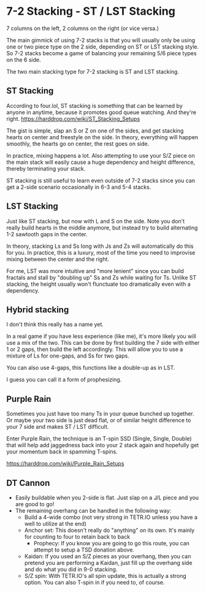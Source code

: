 # 7-2 Stacking - ST / LST Stacking
7 columns on the left, 2 columns on the right (or vice versa.)

The main gimmick of using 7-2 stacks is that you will usually only be using one or two piece type on the 2 side, depending on ST or LST stacking style.
So 7-2 stacks become a game of balancing your remaining 5/6 piece types on the 6 side.

The two main stacking type for 7-2 stacking is ST and LST stacking.


## ST Stacking

According to four.lol, ST stacking is something that can be learned by anyone in anytime, because it promotes good queue watching. And they're right.
https://harddrop.com/wiki/ST_Stacking_Setups


The gist is simple, slap an S or Z on one of the sides, and get stacking hearts on center and freestyle on the side.
In theory, everything will happen smoothly, the hearts go on center, the rest goes on side.

In practice, mixing happens a lot. Also attempting to use your S/Z piece on the main stack will easily cause a huge dependency and height difference, thereby terminating your stack.

ST stacking is still useful to learn even outside of 7-2 stacks since you can get a 2-side scenario occasionally in 6-3 and 5-4 stacks.

## LST Stacking
Just like ST stacking, but now with L and S on the side. Note you don't really build hearts in the middle anymore, but instead try to build alternating 1-2 sawtooth gaps in the center.

In theory, stacking Ls and Ss long with Js and Zs will automatically do this for you. In practice, this is a luxury, most of the time you need to improvise mixing between the center and the right.

For me, LST was more intuitive and "more lenient" since you can build fractals and stall by "doubling up" Ss and Zs while waiting for Ts. Unlike ST stacking, the height usually won't flunctuate too dramatically even with a dependency.

## Hybrid stacking
I don't think this really has a name yet.

In a real game if you have less experience (like me), it's more likely you will use a mix of the two. This can be done by first building the 7 side with either 1 or 2 gaps, then build the left accordingly. This will allow you to use a mixture of Ls for one-gaps, and Ss for two gaps.

You can also use 4-gaps, this functions like a double-up as in LST.

I guess you can call it a form of prophesizing.


## Purple Rain
Sometimes you just have too many Ts in your queue bunched up together. Or maybe your two side is just dead flat, or of similar height difference to your 7 side and makes ST / LST difficult.

Enter Purple Rain, the technique is an T-spin SSD (Single, Single, Double) that will help add jaggedness back into your 2 stack again and hopefully get your momentum back in spamming T-spins.

https://harddrop.com/wiki/Purple_Rain_Setups

## DT Cannon
- Easily buildable when you 2-side is flat. Just slap on a J/L piece and you are good to go!
- The remaining overhang can be handled in the following way:
    - Build a 4-wide combo (not very strong in TETR.IO unless you have a well to utilize at the end)
    - Anchor set: This doesn't really do "anything" on its own. It's mainly for counting to four to retain back to back
        - Prophecy: If you know you are going to go this route, you can attempt to setup a TSD donation above. 
    - Kaidan: If you used an S/Z pieces as your overhang, then you can pretend you are performing a Kaidan, just fill up the overhang side and do what you did in 9-0 stacking.
    - S/Z spin: With TETR.IO's all spin update, this is actually a strong option. You can also T-spin in if you need to, of course.